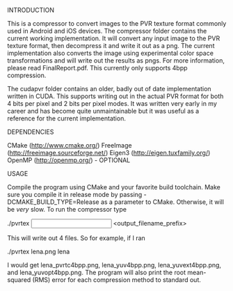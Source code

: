 INTRODUCTION

This is a compressor to convert images to the PVR texture format
commonly used in Android and iOS devices.  The compressor folder
contains the current working implementation.  It will convert any
input image to the PVR texture format, then decompress it and write it
out as a png.  The current implementation also converts the image
using experimental color space transformations and will write out the
results as pngs.  For more information, please read FinalReport.pdf.
This currently only supports 4bpp compression.

The cudapvr folder contains an older, badly out of date implementation
written in CUDA.  This supports writing out in the actual PVR format
for both 4 bits per pixel and 2 bits per pixel modes.  It was written
very early in my career and has become quite unmaintainable but it was
useful as a reference for the current implementation.

DEPENDENCIES

CMake (http://www.cmake.org/)
FreeImage (http://freeimage.sourceforge.net/)
Eigen3 (http://eigen.tuxfamily.org/)
OpenMP (http://openmp.org/) - OPTIONAL

USAGE

Compile the program using CMake and your favorite build toolchain.
Make sure you compile it in release mode by passing
-DCMAKE_BUILD_TYPE=Release as a parameter to CMake.  Otherwise, it
will be *very* slow.  To run the compressor type

./pvrtex <input> <output_filename_prefix>

This will write out 4 files.  So for example, if I ran

./pvrtex lena.png lena

I would get lena_pvrtc4bpp.png, lena_yuv4bpp.png, lena_yuvext4bpp.png,
and lena_yuvopt4bpp.png.  The program will also print the root
mean-squared (RMS) error for each compression method to standard out.